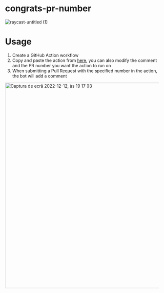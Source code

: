 # congrats-pr-number


![raycast-untitled (1)](https://user-images.githubusercontent.com/29093946/207133911-399e5b3a-70e8-450a-87e3-115f228a568b.svg)

# Usage

1. Create a GitHub Action workflow
2. Copy and paste the action from [here](https://github.com/stavares843/congrats-pr-number/tree/main/.github/workflows), you can also modify the comment and the PR number you want the action to run on
3. When submitting a Pull Request with the specified number in the action, the bot will add a comment


<img width="674" alt="Captura de ecrã 2022-12-12, às 19 17 03" src="https://user-images.githubusercontent.com/29093946/207134456-850926cc-1300-4733-bc0e-304a288acf65.png">


